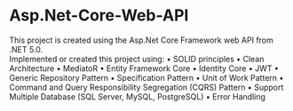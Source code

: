 # Asp.Net-Core-Web-API
This project is created using the Asp.Net Core Framework web API from .NET 5.0.   
Implemented or created this project using: 
  •	SOLID principles 
  •	Clean Architecture
  •	MediatoR
  •	Entity Framework Core
  •	Identity Core
  •	JWT
  •	Generic Repository Pattern
  •	Specification Pattern
  •	Unit of Work Pattern
  •	Command and Query Responsibility Segregation (CQRS) Pattern 
  •	Support Multiple Database (SQL Server, MySQL, PostgreSQL)
  •	Error Handling



